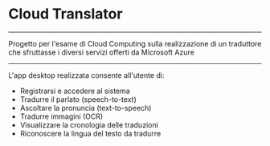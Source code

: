 # Cloud Translator
***
Progetto per l'esame di Cloud Computing sulla realizzazione di un traduttore che sfruttasse i diversi servizi offerti da Microsoft Azure

***
L'app desktop realizzata consente all'utente di:
* Registrarsi e accedere al sistema
* Tradurre il parlato (speech-to-text)
* Ascoltare la pronuncia (text-to-speech)
* Tradurre immagini (OCR)
* Visualizzare la cronologia delle traduzioni
* Riconoscere la lingua del testo da tradurre
